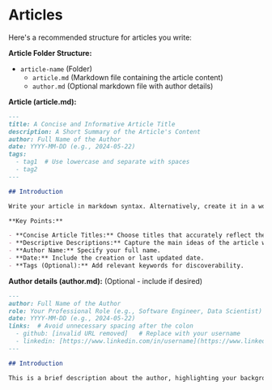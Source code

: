 # Articles

Here's a recommended structure for articles you write:

**Article Folder Structure:**

- `article-name` (Folder)
    - `article.md` (Markdown file containing the article content)
    - `author.md` (Optional markdown file with author details)

**Article (article.md):**

```md
---
title: A Concise and Informative Article Title
description: A Short Summary of the Article's Content
author: Full Name of the Author
date: YYYY-MM-DD (e.g., 2024-05-22)
tags:
  - tag1  # Use lowercase and separate with spaces
  - tag2
---

## Introduction

Write your article in markdown syntax. Alternatively, create it in a word processor and use tools like ChatGPT or Gemini to convert it to markdown formatting.

**Key Points:**

- **Concise Article Titles:** Choose titles that accurately reflect the content and are easy to understand.
- **Descriptive Descriptions:** Capture the main ideas of the article without giving away everything.
- **Author Name:** Specify your full name.
- **Date:** Include the creation or last updated date.
- **Tags (Optional):** Add relevant keywords for discoverability.
```

**Author details (author.md):** (Optional - include if desired)

```md
---
author: Full Name of the Author
role: Your Professional Role (e.g., Software Engineer, Data Scientist)
date: YYYY-MM-DD (e.g., 2024-05-22)
links:  # Avoid unnecessary spacing after the colon
  - github: [invalid URL removed]   # Replace with your username
  - linkedin: [https://www.linkedin.com/in/username](https://www.linkedin.com/in/username)  # Replace with your username
---

## Introduction

This is a brief description about the author, highlighting your background and expertise.
```
